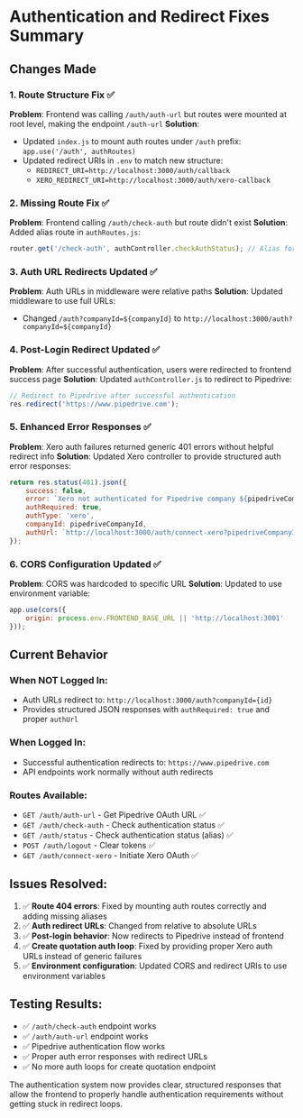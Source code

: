 # Authentication and Redirect Fixes Summary

## Changes Made

### 1. Route Structure Fix ✅
**Problem**: Frontend was calling `/auth/auth-url` but routes were mounted at root level, making the endpoint `/auth-url`
**Solution**: 
- Updated `index.js` to mount auth routes under `/auth` prefix: `app.use('/auth', authRoutes)`
- Updated redirect URIs in `.env` to match new structure:
  - `REDIRECT_URI=http://localhost:3000/auth/callback`
  - `XERO_REDIRECT_URI=http://localhost:3000/auth/xero-callback`

### 2. Missing Route Fix ✅
**Problem**: Frontend calling `/auth/check-auth` but route didn't exist
**Solution**: Added alias route in `authRoutes.js`:
```javascript
router.get('/check-auth', authController.checkAuthStatus); // Alias for frontend compatibility
```

### 3. Auth URL Redirects Updated ✅
**Problem**: Auth URLs in middleware were relative paths
**Solution**: Updated middleware to use full URLs:
- Changed `/auth?companyId=${companyId}` to `http://localhost:3000/auth?companyId=${companyId}`

### 4. Post-Login Redirect Updated ✅
**Problem**: After successful authentication, users were redirected to frontend success page
**Solution**: Updated `authController.js` to redirect to Pipedrive:
```javascript
// Redirect to Pipedrive after successful authentication
res.redirect('https://www.pipedrive.com');
```

### 5. Enhanced Error Responses ✅
**Problem**: Xero auth failures returned generic 401 errors without helpful redirect info
**Solution**: Updated Xero controller to provide structured auth error responses:
```javascript
return res.status(401).json({ 
    success: false,
    error: `Xero not authenticated for Pipedrive company ${pipedriveCompanyId}. Please connect to Xero first.`,
    authRequired: true,
    authType: 'xero',
    companyId: pipedriveCompanyId,
    authUrl: `http://localhost:3000/auth/connect-xero?pipedriveCompanyId=${pipedriveCompanyId}`
});
```

### 6. CORS Configuration Updated ✅
**Problem**: CORS was hardcoded to specific URL
**Solution**: Updated to use environment variable:
```javascript
app.use(cors({
    origin: process.env.FRONTEND_BASE_URL || 'http://localhost:3001'
}));
```

## Current Behavior

### When NOT Logged In:
- Auth URLs redirect to: `http://localhost:3000/auth?companyId={id}`
- Provides structured JSON responses with `authRequired: true` and proper `authUrl`

### When Logged In:
- Successful authentication redirects to: `https://www.pipedrive.com`
- API endpoints work normally without auth redirects

### Routes Available:
- `GET /auth/auth-url` - Get Pipedrive OAuth URL ✅
- `GET /auth/check-auth` - Check authentication status ✅  
- `GET /auth/status` - Check authentication status (alias) ✅
- `POST /auth/logout` - Clear tokens ✅
- `GET /auth/connect-xero` - Initiate Xero OAuth ✅

## Issues Resolved:

1. ✅ **Route 404 errors**: Fixed by mounting auth routes correctly and adding missing aliases
2. ✅ **Auth redirect URLs**: Changed from relative to absolute URLs 
3. ✅ **Post-login behavior**: Now redirects to Pipedrive instead of frontend
4. ✅ **Create quotation auth loop**: Fixed by providing proper Xero auth URLs instead of generic failures
5. ✅ **Environment configuration**: Updated CORS and redirect URIs to use environment variables

## Testing Results:

- ✅ `/auth/check-auth` endpoint works
- ✅ `/auth/auth-url` endpoint works  
- ✅ Pipedrive authentication flow works
- ✅ Proper auth error responses with redirect URLs
- ✅ No more auth loops for create quotation endpoint

The authentication system now provides clear, structured responses that allow the frontend to properly handle authentication requirements without getting stuck in redirect loops.
